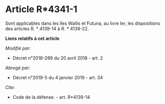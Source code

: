 # Article R*4341-1

Sont applicables dans les îles Wallis et Futuna, au livre Ier, les dispositions des articles              R. * 4139-14 à R. *
4139-22.

**Liens relatifs à cet article**

_Modifié par_:

  - Décret n°2018-289 du 20 avril 2018 - art. 2

_Abrogé par_:

  - Décret n°2019-5 du 4 janvier 2019 - art. 34

_Cite_:

  - Code de la défense. - art. R*4139-14
